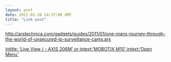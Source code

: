 ```yaml
---
layout: post
date: 2011-01-26 14:37:00 GMT
title: "Link post"
---
```

<http://arstechnica.com/gadgets/guides/2011/01/one-mans-journey-through-the-world-of-unsecured-ip-surveillance-cams.ars>

[intitle: ‘Live View / - AXIS 206M’ or intext:’MOBOTIX M10’ intext:’Open Menu’](http://www.google.co.in/search?q=intitle:+‘Live+View+/+-+AXIS+206M’+or+intext:’MOBOTIX+M10’+intext:’Open+Menu’)